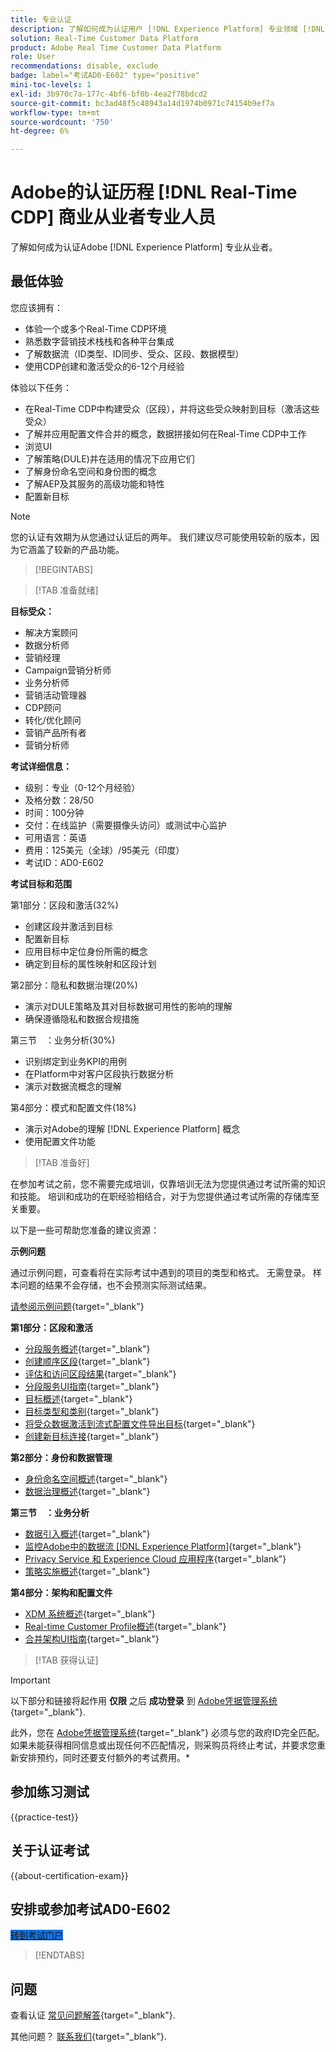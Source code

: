 ```yaml
---
title: 专业认证
description: 了解如何成为认证用户 [!DNL Experience Platform] 专业领域 [!DNL Real-Time Customer Data Platform]
solution: Real-Time Customer Data Platform
product: Adobe Real Time Customer Data Platform
role: User
recommendations: disable, exclude
badge: label="考试AD0-E602" type="positive"
mini-toc-levels: 1
exl-id: 3b970c7a-177c-4bf6-bf0b-4ea2f78bdcd2
source-git-commit: bc3ad48f5c48943a14d1974b0971c74154b9ef7a
workflow-type: tm+mt
source-wordcount: '750'
ht-degree: 6%

---
```


# Adobe的认证历程 [!DNL Real-Time CDP] 商业从业者专业人员

了解如何成为认证Adobe [!DNL Experience Platform] 专业从业者。

## 最低体验

您应该拥有：

* 体验一个或多个Real-Time CDP环境
* 熟悉数字营销技术栈栈和各种平台集成
* 了解数据流（ID类型、ID同步、受众、区段、数据模型）
* 使用CDP创建和激活受众的6-12个月经验

体验以下任务：

* 在Real-Time CDP中构建受众（区段），并将这些受众映射到目标（激活这些受众）
* 了解并应用配置文件合并的概念，数据拼接如何在Real-Time CDP中工作
* 浏览UI
* 了解策略(DULE)并在适用的情况下应用它们
* 了解身份命名空间和身份图的概念
* 了解AEP及其服务的高级功能和特性
* 配置新目标

>[!NOTE]
>
>您的认证有效期为从您通过认证后的两年。 我们建议尽可能使用较新的版本，因为它涵盖了较新的产品功能。

>[!BEGINTABS]

>[!TAB 准备就绪]

**目标受众：**

* 解决方案顾问
* 数据分析师
* 营销经理
* Campaign营销分析师
* 业务分析师
* 营销活动管理器
* CDP顾问
* 转化/优化顾问
* 营销产品所有者
* 营销分析师

**考试详细信息：**

* 级别：专业（0-12个月经验）
* 及格分数：28/50
* 时间：100分钟
* 交付：在线监护（需要摄像头访问）或测试中心监护
* 可用语言：英语
* 费用：125美元（全球）/95美元（印度）
* 考试ID：AD0-E602

**考试目标和范围**

第1部分：区段和激活(32%)

* 创建区段并激活到目标
* 配置新目标
* 应用目标中定位身份所需的概念
* 确定到目标的属性映射和区段计划

第2部分：隐私和数据治理(20%)

* 演示对DULE策略及其对目标数据可用性的影响的理解
* 确保遵循隐私和数据合规措施

第三节　：业务分析(30%)

* 识别绑定到业务KPI的用例
* 在Platform中对客户区段执行数据分析
* 演示对数据流概念的理解

第4部分：模式和配置文件(18%)

* 演示对Adobe的理解 [!DNL Experience Platform] 概念
* 使用配置文件功能

>[!TAB 准备好]

在参加考试之前，您不需要完成培训，仅靠培训无法为您提供通过考试所需的知识和技能。 培训和成功的在职经验相结合，对于为您提供通过考试所需的存储库至关重要。

以下是一些可帮助您准备的建议资源：

**示例问题**

通过示例问题，可查看将在实际考试中遇到的项目的类型和格式。 无需登录。 样本问题的结果不会存储，也不会预测实际测试结果。

[请参阅示例问题](https://scorpion.caveon.com/launchpad/ad3-e602-adobe-real-time-cdp-business-practitioner-professional-sample-questions){target="_blank"}

**第1部分：区段和激活**

* [分段服务概述](https://experienceleague.adobe.com/docs/experience-platform/segmentation/home.html?lang=zh-Hans){target="_blank"}
* [创建顺序区段](https://experienceleague.adobe.com/docs/platform-learn/tutorials/segments/create-sequential-segments.html){target="_blank"}
* [评估和访问区段结果](https://experienceleague.adobe.com/docs/experience-platform/segmentation/tutorials/evaluate-a-segment.html){target="_blank"}
* [分段服务UI指南](https://experienceleague.adobe.com/docs/experience-platform/segmentation/ui/overview.html#scheduled-segmentation){target="_blank"}
* [目标概述](https://experienceleague.adobe.com/docs/experience-platform/destinations/home.html?lang=zh-Hans){target="_blank"}
* [目标类型和类别](https://experienceleague.adobe.com/docs/experience-platform/destinations/destination-types.html){target="_blank"}
* [将受众数据激活到流式配置文件导出目标](https://experienceleague.adobe.com/docs/experience-platform/destinations/ui/activate/activate-streaming-profile-destinations.html){target="_blank"}
* [创建新目标连接](https://experienceleague.adobe.com/docs/experience-platform/destinations/ui/connect-destination.html){target="_blank"}

**第2部分：身份和数据管理**

* [身份命名空间概述](https://experienceleague.adobe.com/docs/experience-platform/identity/namespaces.html?lang=zh-Hans){target="_blank"}
* [数据治理概述](https://experienceleague.adobe.com/docs/experience-platform/data-governance/home.html?lang=zh-Hans){target="_blank"}

**第三节　：业务分析**

* [数据引入概述](https://experienceleague.adobe.com/docs/experience-platform/ingestion/home.html?lang=zh-Hans){target="_blank"}
* [监控Adobe中的数据流 [!DNL Experience Platform]](https://experienceleague.adobe.com/docs/platform-learn/tutorials/monitoring/data-monitoring.html){target="_blank"}
* [Privacy Service 和 Experience Cloud 应用程序](https://experienceleague.adobe.com/docs/experience-platform/privacy/experience-cloud-apps.html){target="_blank"}
* [策略实施概述](https://experienceleague.adobe.com/docs/experience-platform/data-governance/enforcement/overview.html){target="_blank"}

**第4部分：架构和配置文件**

* [XDM 系统概述](https://experienceleague.adobe.com/docs/experience-platform/xdm/home.html?lang=zh-Hans){target="_blank"}
* [Real-time Customer Profile概述](https://experienceleague.adobe.com/docs/experience-platform/rtcdp/profile/profile-overview.html){target="_blank"}
* [合并架构UI指南](https://experienceleague.adobe.com/docs/experience-platform/profile/union-schemas/union-schema.html){target="_blank"}

>[!TAB 获得认证]

>[!IMPORTANT]
>
>以下部分和链接将起作用 **仅限**  之后 **成功登录** 到 [Adobe凭据管理系统](https://www.certmetrics.com/adobe){target="_blank"}.
>
>此外，您在 [Adobe凭据管理系统](https://www.certmetrics.com/adobe){target="_blank"} 必须与您的政府ID完全匹配。 如果未能获得相同信息或出现任何不匹配情况，则采购员将终止考试，并要求您重新安排预约，同时还要支付额外的考试费用。*

## 参加练习测试

{{practice-test}}

## 关于认证考试

{{about-certification-exam}}

## 安排或参加考试AD0-E602

<a href="https://www.certmetrics.com/adobe/candidate/examity_sso.aspx?eid=AD0-E602" target="_blank" class="spectrum-Button spectrum-Button--fill spectrum-Button--accent spectrum-Button--sizeM is-margin-bottom-big-big at-element-click-tracking" style="background-color:#1473E6">

<span class="spectrum-Button-label has-no-wrap">
   转到考试门户
</span>
</a>

>[!ENDTABS]

## 问题

查看认证 [常见问题解答](https://experienceleague.adobe.com/docs/certification/certification/faq.html){target="_blank"}.

其他问题？ [联系我们](mailto:certif@adobe.com){target="_blank"}.
